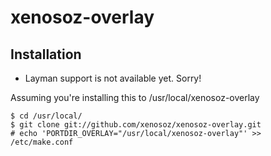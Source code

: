 xenosoz-overlay
===============

Installation
------------

* Layman support is not available yet. Sorry!

Assuming you're installing this to /usr/local/xenosoz-overlay

    $ cd /usr/local/
    $ git clone git://github.com/xenosoz/xenosoz-overlay.git
    # echo 'PORTDIR_OVERLAY="/usr/local/xenosoz-overlay"' >> /etc/make.conf
